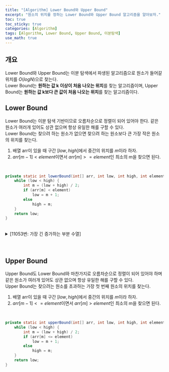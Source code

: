 ```yaml
---
title: "[Algorithm] Lower Bound와 Upper Bound"
excerpt: "원소의 위치를 정하는 Lower Bound와 Upper Bound 알고리즘을 알아보자."
toc: true
toc_sticky: true
categories: [Algorithm]
tags: [Algorithm, Lower Bound, Upper Bound, 이분탐색]
use_math: true
---
```


## 개요
Lower Bound와 Upper Bound는 이분 탐색에서 파생된 알고리즘으로 원소가 들어갈 위치를 $O(logN)$으로 찾는다. <br> 
Lower Bound는 **원하는 값 k 이상이 처음 나오는 위치**를 찾는 알고리즘이며, Upper Bound는 **원하는 값 k보다 큰 값이 처음 나오는 위치**를 찾는 알고리즘이다.

## Lower Bound
Lower Bound는 이분 탐색 기반이므로 오름차순으로 정렬이 되어 있어야 한다. 같은 원소가 여러개 있어도 상관 없으며 항상 유일한 해를 구할 수 있다. <br>
Lower Bound는 찾으려 하는 원소가 없으면 찾으려 하는 원소보다 큰 가장 작은 원소의 위치를 찾는다.

1. 배열 arr이 있을 때 구간 $[low, high]$에서 중간의 위치를 $m$이라 하자.
2. $arr[m-1] < element$이면서 $arr[m] >= element$인 최소의 m을 찾으면 된다.

<br>

```java
private static int lowerBound(int[] arr, int low, int high, int element) {
    while (low < high) {
        int m = (low + high) / 2;
        if (arr[m] < element)
            low = m + 1;
        else
            high = m;
    }	
    return low;
}
```

<br>

<details>
<summary p style="cursor:pointer">[11053번: 가장 긴 증가하는 부분 수열]</summary>
<div markdown="1">

<br>

<https://www.acmicpc.net/problem/11053>

<br>
LIS는 2차원 for문으로 *O(N<sup>2</sup>)* DP로 해결할 수도 있지만 Lower Bound를 통해 *O(N<sup>2</sup>)*을 *O(NlogN)*으로 낮출 수 있다. 

<details>
<summary p style="cursor:pointer">코드</summary>
<div markdown="1">

```java
import java.io.*;
import java.util.*;

public class Main {

    static FastIO io = new FastIO();
    static int[] arr, dp;
    
    public static void main(String... args) throws IOException {
        int N = io.nextInt();
        arr = new int[N + 1];   dp = new int[N + 1];
        for (int i = 1; i < N + 1; i++) {
            arr[i] = io.nextInt();
        }

        dp[1] = arr[1];
        int idx = 1;
        for (int i = 2; i < N + 1; i++) {
            if (dp[idx] < arr[i])
                dp[++idx] = arr[i];
            else
                dp[lowerBound(dp, 0, idx, arr[i])] = arr[i];
        }

        io.write(idx);
    }
    
    private static int lowerBound(int[] arr, int low, int high, int element) {
        while (low < high) {
            int m = (low + high) / 2;
            if (arr[m] < element)
                low = m + 1;
            else
                high = m;
        }
        return low;
    }

}

class FastIO { ... }	// 생략
```

</div>
</details>



</div>
</details>

<br>
<br>

## Upper Bound
Upper Bound도 Lower Bound와 마찬가지로 오름차순으로 정렬이 되어 있어야 하며 같은 원소가 여러개 있어도 상관 없으며 항상 유일한 해를 구할 수 있다. <br>
Upper Bound는 찾으려는 원소를 초과하는 가장 첫 번째 원소의 위치를 찾는다.

1. 배열 arr이 있을 때 구간 $[low, high]$에서 중간의 위치를 $m$이라 하자.
2. $arr[m-1] <= element$이면서 $arr[m] > element$인 최소의 m을 찾으면 된다.

<br>

```java
private static int upperBound(int[] arr, int low, int high, int element) {
	while (low < high) {
		int m = (low + high) / 2;
		if (arr[m] <= element)
			low = m + 1;
		else
			high = m;
	}
	return low;
}
```


<br>
<br>